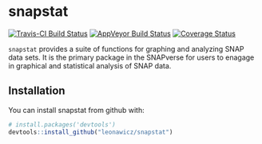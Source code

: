 
<!-- README.md is generated from README.Rmd. Please edit that file -->
snapstat
========

[![Travis-CI Build Status](https://travis-ci.org/leonawicz/snapstat.svg?branch=master)](https://travis-ci.org/leonawicz/snapstat) [![AppVeyor Build Status](https://ci.appveyor.com/api/projects/status/github/leonawicz/snapstat?branch=master&svg=true)](https://ci.appveyor.com/project/leonawicz/snapstat) [![Coverage Status](https://img.shields.io/codecov/c/github/leonawicz/snapstat/master.svg)](https://codecov.io/github/leonawicz/snapstat?branch=master)

`snapstat` provides a suite of functions for graphing and analyzing SNAP data sets. It is the primary package in the SNAPverse for users to enagage in graphical and statistical analysis of SNAP data.

Installation
------------

You can install snapstat from github with:

``` r
# install.packages('devtools')
devtools::install_github("leonawicz/snapstat")
```

